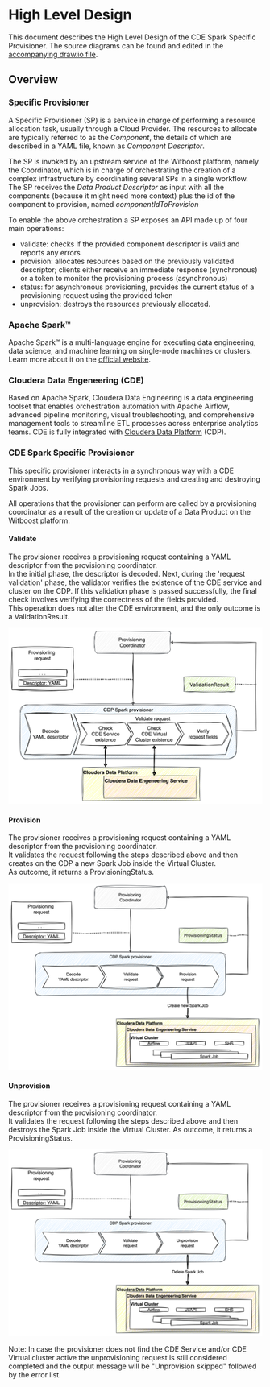 # High Level Design

This document describes the High Level Design of the CDE Spark Specific Provisioner.
The source diagrams can be found and edited in the [accompanying draw.io file](hld.drawio).

## Overview

### Specific Provisioner

A Specific Provisioner (SP) is a service in charge of performing a resource allocation task, usually
through a Cloud Provider. The resources to allocate are typically referred to as the _Component_, the
details of which are described in a YAML file, known as _Component Descriptor_.

The SP is invoked by an upstream service of the Witboost platform, namely the Coordinator, which is in charge of orchestrating the creation
of a complex infrastructure by coordinating several SPs in a single workflow. The SP receives
the _Data Product Descriptor_ as input with all the components (because it might need more context) plus the id of the component to provision, named _componentIdToProvision_

To enable the above orchestration a SP exposes an API made up of four main operations:
- validate: checks if the provided component descriptor is valid and reports any errors
- provision: allocates resources based on the previously validated descriptor; clients either receive an immediate response (synchronous) or a token to monitor the provisioning process (asynchronous)
- status: for asynchronous provisioning, provides the current status of a provisioning request using the provided token
- unprovision: destroys the resources previously allocated.


### Apache Spark™
Apache Spark™ is a multi-language engine for executing data engineering, data science, and machine learning on single-node machines or clusters.
Learn more about it on the [official website](https://spark.apache.org/).

### Cloudera Data Engeneering (CDE)
Based on Apache Spark, Cloudera Data Engineering is a data engineering toolset that enables orchestration automation with Apache Airflow, 
advanced pipeline monitoring, visual troubleshooting, and comprehensive management tools to streamline ETL processes across enterprise analytics teams.
CDE is fully integrated with [Cloudera Data Platform](https://www.cloudera.com/products/cloudera-data-platform.html) (CDP).


### CDE Spark Specific Provisioner
This specific provisioner interacts in a synchronous way with a CDE environment by verifying provisioning requests and creating and destroying Spark Jobs.


All operations that the provisioner can perform are called by a provisioning coordinator as a result of the creation or update of a Data Product on the Witboost platform.

#### Validate
The provisioner receives a provisioning request containing a YAML descriptor from the provisioning coordinator.  
In the initial phase, the descriptor is decoded. Next, during the 'request validation' phase, the validator verifies the existence of the CDE service and cluster on the CDP. If this validation phase is passed successfully, the final check involves verifying the correctness of the fields provided.  
This operation does not alter the CDE environment, and the only outcome is a ValidationResult.



![Validation](img/HLD_validate.png)


#### Provision
The provisioner receives a provisioning request containing a YAML descriptor from the provisioning coordinator.  
It validates the request following the steps described above and then creates on the CDP a new Spark Job inside the Virtual Cluster.  
As outcome, it returns a ProvisioningStatus.

![Provisioning](img/HLD_provision.png)


#### Unprovision
The provisioner receives a provisioning request containing a YAML descriptor from the provisioning coordinator.  
It validates the request following the steps described above and then destroys the Spark Job inside the Virtual Cluster.
As outcome, it returns a ProvisioningStatus.

![Unprovisioning](img/HLD_unprovision.png)



Note: In case the provisioner does not find the CDE Service and/or CDE Virtual cluster active the unprovisioning request is still considered completed and the output message will be "Unprovision skipped" followed by the error list.


